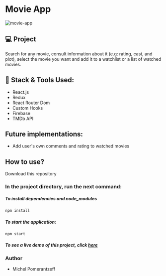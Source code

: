 # Movie App

![movie-app](https://user-images.githubusercontent.com/96065240/199316657-f5b81fc4-4b9e-4139-845c-181b2386a495.png)

## 💻 Project

Search for any movie, consult information about it (e.g: rating, cast, and plot), select the movie you want and add it to a watchlist or a list of watched movies.

## 🚀 Stack & Tools Used:
- React.js
- Redux
- React Router Dom
- Custom Hooks
- Firebase
- TMDb API

## Future implementations:
-  Add user's own comments and rating to watched movies

## How to use?
Download this repository

### In the project directory, run the next command:

##### To install dependencies and node_modules
```bash
npm install
```

##### To start the application:
```bash
npm start
```

##### To see a live demo of this project, click [here](https://tmdb-movieapp.netlify.app/)

### Author
- Michel Pomerantzeff

